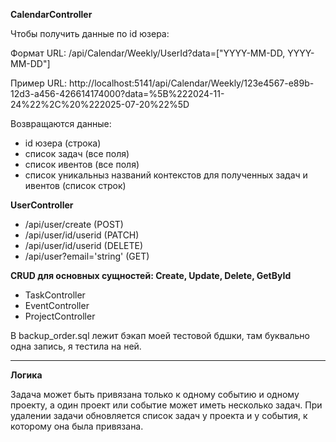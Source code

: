 **CalendarController**

Чтобы получить данные по id юзера:

Формат URL: /api/Calendar/Weekly/UserId?data=["YYYY-MM-DD, YYYY-MM-DD"]

Пример URL: http://localhost:5141/api/Calendar/Weekly/123e4567-e89b-12d3-a456-426614174000?data=%5B%222024-11-24%22%2C%20%222025-07-20%22%5D

Возвращаются данные:
- id юзера (строка)
- список задач (все поля)
- список ивентов (все поля)
- список уникальныз названий контекстов для полученных задач и ивентов (список строк)

**UserController**
- /api/user/create (POST)
- /api/user/id/userid (PATCH) 
- /api/user/id/userid (DELETE) 
- /api/user?email='string' (GET) 

**CRUD для основных сущностей: Create, Update, Delete, GetById**
- TaskController
- EventController
- ProjectController

В backup_order.sql лежит бэкап моей тестовой бдшки, там буквально одна запись, я тестила на ней.

_________________________________
**Логика**

Задача может быть привязана только к одному событию и одному проекту, а один проект или событие может иметь несколько задач. При удалении задачи обновляется список задач у проекта и у события, к которому она была привязана.
